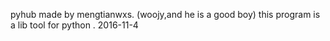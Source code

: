 pyhub made by mengtianwxs. (woojy,and he is a good boy)
this program is a lib tool for python . 2016-11-4